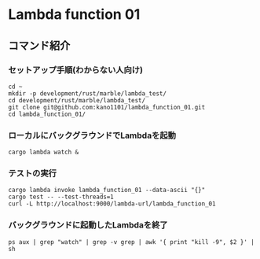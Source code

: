 # Lambda function 01

## コマンド紹介

### セットアップ手順(わからない人向け)
```
cd ~
mkdir -p development/rust/marble/lambda_test/
cd development/rust/marble/lambda_test/
git clone git@github.com:kano1101/lambda_function_01.git
cd lambda_function_01/
```

### ローカルにバックグラウンドでLambdaを起動
```
cargo lambda watch &
```

### テストの実行
```
cargo lambda invoke lambda_function_01 --data-ascii "{}"
cargo test -- --test-threads=1
curl -L http://localhost:9000/lambda-url/lambda_function_01
```

### バックグラウンドに起動したLambdaを終了
```
ps aux | grep "watch" | grep -v grep | awk '{ print "kill -9", $2 }' | sh
```
